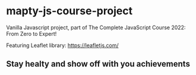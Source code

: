 # mapty-js-course-project

Vanilla Javascript project, part of The Complete JavaScript Course 2022: From Zero to Expert!

Featuring Leaflet library:
https://leafletjs.com/

## Stay healty and show off with you achievements

